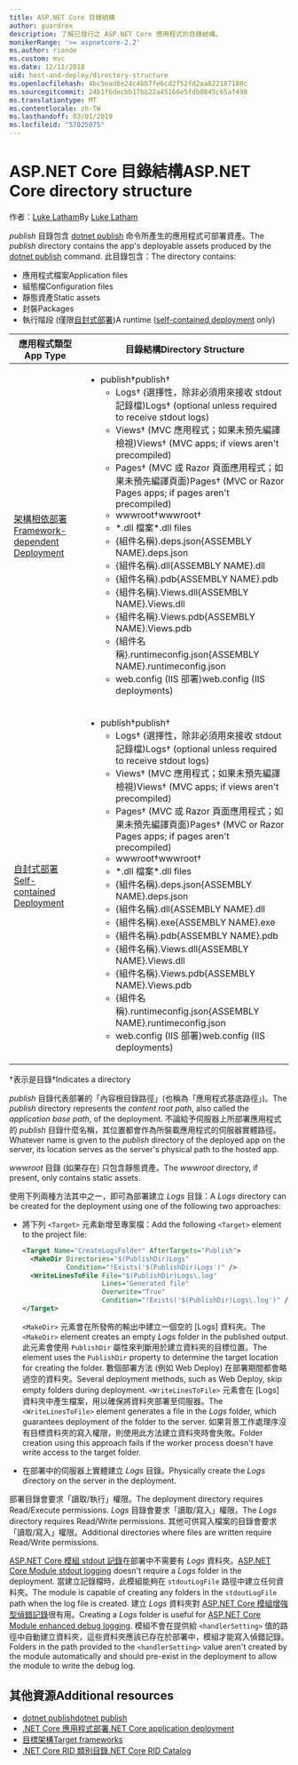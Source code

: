 ```yaml
---
title: ASP.NET Core 目錄結構
author: guardrex
description: 了解已發行之 ASP.NET Core 應用程式的目錄結構。
monikerRange: '>= aspnetcore-2.2'
ms.author: riande
ms.custom: mvc
ms.date: 12/11/2018
uid: host-and-deploy/directory-structure
ms.openlocfilehash: 4bc5ead8e24c4bb7fe6cd2f52fd2aa622187180c
ms.sourcegitcommit: 24b1f6decbb17bb22a45166e5fdb0845c65af498
ms.translationtype: MT
ms.contentlocale: zh-TW
ms.lasthandoff: 03/01/2019
ms.locfileid: "57025075"
---
```

# <a name="aspnet-core-directory-structure"></a><span data-ttu-id="34a2a-103">ASP.NET Core 目錄結構</span><span class="sxs-lookup"><span data-stu-id="34a2a-103">ASP.NET Core directory structure</span></span>

<span data-ttu-id="34a2a-104">作者：[Luke Latham](https://github.com/guardrex)</span><span class="sxs-lookup"><span data-stu-id="34a2a-104">By [Luke Latham](https://github.com/guardrex)</span></span>

<span data-ttu-id="34a2a-105">*publish* 目錄包含 [dotnet publish](/dotnet/core/tools/dotnet-publish) 命令所產生的應用程式可部署資產。</span><span class="sxs-lookup"><span data-stu-id="34a2a-105">The *publish* directory contains the app's deployable assets produced by the [dotnet publish](/dotnet/core/tools/dotnet-publish) command.</span></span> <span data-ttu-id="34a2a-106">此目錄包含：</span><span class="sxs-lookup"><span data-stu-id="34a2a-106">The directory contains:</span></span>

* <span data-ttu-id="34a2a-107">應用程式檔案</span><span class="sxs-lookup"><span data-stu-id="34a2a-107">Application files</span></span>
* <span data-ttu-id="34a2a-108">組態檔</span><span class="sxs-lookup"><span data-stu-id="34a2a-108">Configuration files</span></span>
* <span data-ttu-id="34a2a-109">靜態資產</span><span class="sxs-lookup"><span data-stu-id="34a2a-109">Static assets</span></span>
* <span data-ttu-id="34a2a-110">封裝</span><span class="sxs-lookup"><span data-stu-id="34a2a-110">Packages</span></span>
* <span data-ttu-id="34a2a-111">執行階段 (僅限[自封式部署](/dotnet/core/deploying/#self-contained-deployments-scd))</span><span class="sxs-lookup"><span data-stu-id="34a2a-111">A runtime ([self-contained deployment](/dotnet/core/deploying/#self-contained-deployments-scd) only)</span></span>

| <span data-ttu-id="34a2a-112">應用程式類型</span><span class="sxs-lookup"><span data-stu-id="34a2a-112">App Type</span></span> | <span data-ttu-id="34a2a-113">目錄結構</span><span class="sxs-lookup"><span data-stu-id="34a2a-113">Directory Structure</span></span> |
| -------- | ------------------- |
| [<span data-ttu-id="34a2a-114">架構相依部署</span><span class="sxs-lookup"><span data-stu-id="34a2a-114">Framework-dependent Deployment</span></span>](/dotnet/core/deploying/#framework-dependent-deployments-fdd) | <ul><li><span data-ttu-id="34a2a-115">publish&dagger;</span><span class="sxs-lookup"><span data-stu-id="34a2a-115">publish&dagger;</span></span><ul><li><span data-ttu-id="34a2a-116">Logs&dagger; (選擇性，除非必須用來接收 stdout 記錄檔)</span><span class="sxs-lookup"><span data-stu-id="34a2a-116">Logs&dagger; (optional unless required to receive stdout logs)</span></span></li><li><span data-ttu-id="34a2a-117">Views&dagger; (MVC 應用程式；如果未預先編譯檢視)</span><span class="sxs-lookup"><span data-stu-id="34a2a-117">Views&dagger; (MVC apps; if views aren't precompiled)</span></span></li><li><span data-ttu-id="34a2a-118">Pages&dagger; (MVC 或 Razor 頁面應用程式；如果未預先編譯頁面)</span><span class="sxs-lookup"><span data-stu-id="34a2a-118">Pages&dagger; (MVC or Razor Pages apps; if pages aren't precompiled)</span></span></li><li><span data-ttu-id="34a2a-119">wwwroot&dagger;</span><span class="sxs-lookup"><span data-stu-id="34a2a-119">wwwroot&dagger;</span></span></li><li><span data-ttu-id="34a2a-120">\*\.dll 檔案</span><span class="sxs-lookup"><span data-stu-id="34a2a-120">\*\.dll files</span></span></li><li><span data-ttu-id="34a2a-121">{組件名稱}.deps.json</span><span class="sxs-lookup"><span data-stu-id="34a2a-121">{ASSEMBLY NAME}.deps.json</span></span></li><li><span data-ttu-id="34a2a-122">{組件名稱}.dll</span><span class="sxs-lookup"><span data-stu-id="34a2a-122">{ASSEMBLY NAME}.dll</span></span></li><li><span data-ttu-id="34a2a-123">{組件名稱}.pdb</span><span class="sxs-lookup"><span data-stu-id="34a2a-123">{ASSEMBLY NAME}.pdb</span></span></li><li><span data-ttu-id="34a2a-124">{組件名稱}.Views.dll</span><span class="sxs-lookup"><span data-stu-id="34a2a-124">{ASSEMBLY NAME}.Views.dll</span></span></li><li><span data-ttu-id="34a2a-125">{組件名稱}.Views.pdb</span><span class="sxs-lookup"><span data-stu-id="34a2a-125">{ASSEMBLY NAME}.Views.pdb</span></span></li><li><span data-ttu-id="34a2a-126">{組件名稱}.runtimeconfig.json</span><span class="sxs-lookup"><span data-stu-id="34a2a-126">{ASSEMBLY NAME}.runtimeconfig.json</span></span></li><li><span data-ttu-id="34a2a-127">web.config (IIS 部署)</span><span class="sxs-lookup"><span data-stu-id="34a2a-127">web.config (IIS deployments)</span></span></li></ul></li></ul> |
| [<span data-ttu-id="34a2a-128">自封式部署</span><span class="sxs-lookup"><span data-stu-id="34a2a-128">Self-contained Deployment</span></span>](/dotnet/core/deploying/#self-contained-deployments-scd) | <ul><li><span data-ttu-id="34a2a-129">publish&dagger;</span><span class="sxs-lookup"><span data-stu-id="34a2a-129">publish&dagger;</span></span><ul><li><span data-ttu-id="34a2a-130">Logs&dagger; (選擇性，除非必須用來接收 stdout 記錄檔)</span><span class="sxs-lookup"><span data-stu-id="34a2a-130">Logs&dagger; (optional unless required to receive stdout logs)</span></span></li><li><span data-ttu-id="34a2a-131">Views&dagger; (MVC 應用程式；如果未預先編譯檢視)</span><span class="sxs-lookup"><span data-stu-id="34a2a-131">Views&dagger; (MVC apps; if views aren't precompiled)</span></span></li><li><span data-ttu-id="34a2a-132">Pages&dagger; (MVC 或 Razor 頁面應用程式；如果未預先編譯頁面)</span><span class="sxs-lookup"><span data-stu-id="34a2a-132">Pages&dagger; (MVC or Razor Pages apps; if pages aren't precompiled)</span></span></li><li><span data-ttu-id="34a2a-133">wwwroot&dagger;</span><span class="sxs-lookup"><span data-stu-id="34a2a-133">wwwroot&dagger;</span></span></li><li><span data-ttu-id="34a2a-134">\*.dll 檔案</span><span class="sxs-lookup"><span data-stu-id="34a2a-134">\*.dll files</span></span></li><li><span data-ttu-id="34a2a-135">{組件名稱}.deps.json</span><span class="sxs-lookup"><span data-stu-id="34a2a-135">{ASSEMBLY NAME}.deps.json</span></span></li><li><span data-ttu-id="34a2a-136">{組件名稱}.dll</span><span class="sxs-lookup"><span data-stu-id="34a2a-136">{ASSEMBLY NAME}.dll</span></span></li><li><span data-ttu-id="34a2a-137">{組件名稱}.exe</span><span class="sxs-lookup"><span data-stu-id="34a2a-137">{ASSEMBLY NAME}.exe</span></span></li><li><span data-ttu-id="34a2a-138">{組件名稱}.pdb</span><span class="sxs-lookup"><span data-stu-id="34a2a-138">{ASSEMBLY NAME}.pdb</span></span></li><li><span data-ttu-id="34a2a-139">{組件名稱}.Views.dll</span><span class="sxs-lookup"><span data-stu-id="34a2a-139">{ASSEMBLY NAME}.Views.dll</span></span></li><li><span data-ttu-id="34a2a-140">{組件名稱}.Views.pdb</span><span class="sxs-lookup"><span data-stu-id="34a2a-140">{ASSEMBLY NAME}.Views.pdb</span></span></li><li><span data-ttu-id="34a2a-141">{組件名稱}.runtimeconfig.json</span><span class="sxs-lookup"><span data-stu-id="34a2a-141">{ASSEMBLY NAME}.runtimeconfig.json</span></span></li><li><span data-ttu-id="34a2a-142">web.config (IIS 部署)</span><span class="sxs-lookup"><span data-stu-id="34a2a-142">web.config (IIS deployments)</span></span></li></ul></li></ul> |

<span data-ttu-id="34a2a-143">&dagger;表示是目錄</span><span class="sxs-lookup"><span data-stu-id="34a2a-143">&dagger;Indicates a directory</span></span>

<span data-ttu-id="34a2a-144">*publish* 目錄代表部署的「內容根目錄路徑」(也稱為「應用程式基底路徑」)。</span><span class="sxs-lookup"><span data-stu-id="34a2a-144">The *publish* directory represents the *content root path*, also called the *application base path*, of the deployment.</span></span> <span data-ttu-id="34a2a-145">不論給予伺服器上所部署應用程式的 *publish* 目錄什麼名稱，其位置都會作為所裝載應用程式的伺服器實體路徑。</span><span class="sxs-lookup"><span data-stu-id="34a2a-145">Whatever name is given to the *publish* directory of the deployed app on the server, its location serves as the server's physical path to the hosted app.</span></span>

<span data-ttu-id="34a2a-146">*wwwroot* 目錄 (如果存在) 只包含靜態資產。</span><span class="sxs-lookup"><span data-stu-id="34a2a-146">The *wwwroot* directory, if present, only contains static assets.</span></span>

<span data-ttu-id="34a2a-147">使用下列兩種方法其中之一，即可為部署建立 *Logs* 目錄：</span><span class="sxs-lookup"><span data-stu-id="34a2a-147">A *Logs* directory can be created for the deployment using one of the following two approaches:</span></span>

* <span data-ttu-id="34a2a-148">將下列 `<Target>` 元素新增至專案檔：</span><span class="sxs-lookup"><span data-stu-id="34a2a-148">Add the following `<Target>` element to the project file:</span></span>

   ```xml
   <Target Name="CreateLogsFolder" AfterTargets="Publish">
     <MakeDir Directories="$(PublishDir)Logs" 
              Condition="!Exists('$(PublishDir)Logs')" />
     <WriteLinesToFile File="$(PublishDir)Logs\.log" 
                       Lines="Generated file" 
                       Overwrite="True" 
                       Condition="!Exists('$(PublishDir)Logs\.log')" />
   </Target>
   ```

   <span data-ttu-id="34a2a-149">`<MakeDir>` 元素會在所發佈的輸出中建立一個空的 [Logs] 資料夾。</span><span class="sxs-lookup"><span data-stu-id="34a2a-149">The `<MakeDir>` element creates an empty *Logs* folder in the published output.</span></span> <span data-ttu-id="34a2a-150">此元素會使用 `PublishDir` 屬性來判斷用於建立資料夾的目標位置。</span><span class="sxs-lookup"><span data-stu-id="34a2a-150">The element uses the `PublishDir` property to determine the target location for creating the folder.</span></span> <span data-ttu-id="34a2a-151">數個部署方法 (例如 Web Deploy) 在部署期間都會略過空的資料夾。</span><span class="sxs-lookup"><span data-stu-id="34a2a-151">Several deployment methods, such as Web Deploy, skip empty folders during deployment.</span></span> <span data-ttu-id="34a2a-152">`<WriteLinesToFile>` 元素會在 [Logs] 資料夾中產生檔案，用以確保將資料夾部署至伺服器。</span><span class="sxs-lookup"><span data-stu-id="34a2a-152">The `<WriteLinesToFile>` element generates a file in the *Logs* folder, which guarantees deployment of the folder to the server.</span></span> <span data-ttu-id="34a2a-153">如果背景工作處理序沒有目標資料夾的寫入權限，則使用此方法建立資料夾時會失敗。</span><span class="sxs-lookup"><span data-stu-id="34a2a-153">Folder creation using this approach fails if the worker process doesn't have write access to the target folder.</span></span>

* <span data-ttu-id="34a2a-154">在部署中的伺服器上實體建立 *Logs* 目錄。</span><span class="sxs-lookup"><span data-stu-id="34a2a-154">Physically create the *Logs* directory on the server in the deployment.</span></span>

<span data-ttu-id="34a2a-155">部署目錄會要求「讀取/執行」權限。</span><span class="sxs-lookup"><span data-stu-id="34a2a-155">The deployment directory requires Read/Execute permissions.</span></span> <span data-ttu-id="34a2a-156">*Logs* 目錄會要求「讀取/寫入」權限。</span><span class="sxs-lookup"><span data-stu-id="34a2a-156">The *Logs* directory requires Read/Write permissions.</span></span> <span data-ttu-id="34a2a-157">其他可供寫入檔案的目錄會要求「讀取/寫入」權限。</span><span class="sxs-lookup"><span data-stu-id="34a2a-157">Additional directories where files are written require Read/Write permissions.</span></span>

<span data-ttu-id="34a2a-158">[ASP.NET Core 模組 stdout 記錄](xref:host-and-deploy/aspnet-core-module#log-creation-and-redirection)在部署中不需要有 *Logs* 資料夾。</span><span class="sxs-lookup"><span data-stu-id="34a2a-158">[ASP.NET Core Module stdout logging](xref:host-and-deploy/aspnet-core-module#log-creation-and-redirection) doesn't require a *Logs* folder in the deployment.</span></span> <span data-ttu-id="34a2a-159">當建立記錄檔時，此模組能夠在 `stdoutLogFile` 路徑中建立任何資料夾。</span><span class="sxs-lookup"><span data-stu-id="34a2a-159">The module is capable of creating any folders in the `stdoutLogFile` path when the log file is created.</span></span> <span data-ttu-id="34a2a-160">建立 *Logs* 資料夾對 [ASP.NET Core 模組增強型偵錯記錄](xref:host-and-deploy/aspnet-core-module#enhanced-diagnostic-logs)很有用。</span><span class="sxs-lookup"><span data-stu-id="34a2a-160">Creating a *Logs* folder is useful for [ASP.NET Core Module enhanced debug logging](xref:host-and-deploy/aspnet-core-module#enhanced-diagnostic-logs).</span></span> <span data-ttu-id="34a2a-161">模組不會在提供給 `<handlerSetting>` 值的路徑中自動建立資料夾，這些資料夾應該已存在於部署中，模組才能寫入偵錯記錄。</span><span class="sxs-lookup"><span data-stu-id="34a2a-161">Folders in the path provided to the `<handlerSetting>` value aren't created by the module automatically and should pre-exist in the deployment to allow the module to write the debug log.</span></span>

## <a name="additional-resources"></a><span data-ttu-id="34a2a-162">其他資源</span><span class="sxs-lookup"><span data-stu-id="34a2a-162">Additional resources</span></span>

* [<span data-ttu-id="34a2a-163">dotnet publish</span><span class="sxs-lookup"><span data-stu-id="34a2a-163">dotnet publish</span></span>](/dotnet/core/tools/dotnet-publish)
* [<span data-ttu-id="34a2a-164">.NET Core 應用程式部署</span><span class="sxs-lookup"><span data-stu-id="34a2a-164">.NET Core application deployment</span></span>](/dotnet/core/deploying/)
* [<span data-ttu-id="34a2a-165">目標架構</span><span class="sxs-lookup"><span data-stu-id="34a2a-165">Target frameworks</span></span>](/dotnet/standard/frameworks)
* [<span data-ttu-id="34a2a-166">.NET Core RID 類別目錄</span><span class="sxs-lookup"><span data-stu-id="34a2a-166">.NET Core RID Catalog</span></span>](/dotnet/core/rid-catalog)
